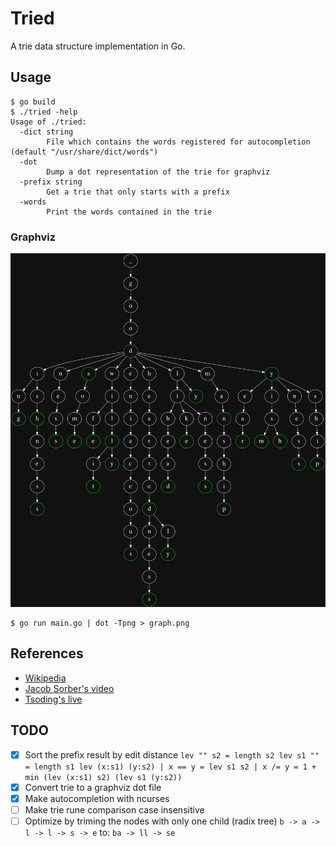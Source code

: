 # Tried

A trie data structure implementation in Go.

## Usage

```
$ go build
$ ./tried -help
Usage of ./tried:
  -dict string
        File which contains the words registered for autocompletion (default "/usr/share/dict/words")
  -dot
        Dump a dot representation of the trie for graphviz
  -prefix string
        Get a trie that only starts with a prefix
  -words
        Print the words contained in the trie
```

### Graphviz

![trie-graph](trie-graph.png)

```
$ go run main.go | dot -Tpng > graph.png
```

## References

- [Wikipedia][1]
- [Jacob Sorber's video][2]
- [Tsoding's live][3]

## TODO

- [x] Sort the prefix result by edit distance
      ```
      lev "" s2 = length s2
      lev s1 "" = length s1
      lev (x:s1) (y:s2)
          | x == y = lev s1 s2
          | x /= y = 1 + min (lev (x:s1) s2) (lev s1 (y:s2))
      ```
- [x] Convert trie to a graphviz dot file
- [x] Make autocompletion with ncurses
- [ ] Make trie rune comparison case insensitive
- [ ] Optimize by triming the nodes with only one child (radix tree)
      ```
      b -> a -> l -> l
             -> s -> e
      ```
      to:
      ```
      ba -> ll
         -> se
      ```

[1]: https://en.wikipedia.org/wiki/Trie
[2]: https://www.youtube.com/watch?v=3CbFFVHQrk4
[3]: https://www.youtube.com/watch?v=2fosrL7I7oc
